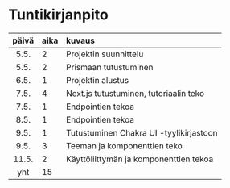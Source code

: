 # Tuntikirjanpito

| päivä | aika | kuvaus                                  |
| :---: | :--- | :-------------------------------------- |
| 5.5.  | 2    | Projektin suunnittelu                   |
| 5.5.  | 2    | Prismaan tutustuminen                   |
| 6.5.  | 1    | Projektin alustus                       |
| 7.5.  | 4    | Next.js tutustuminen, tutoriaalin teko  |
| 7.5.  | 1    | Endpointien tekoa                       |
| 8.5.  | 1    | Endpointien tekoa                       |
| 9.5.  | 1    | Tutustuminen Chakra UI -tyylikirjastoon |
| 9.5.  | 3    | Teeman ja komponenttien teko            |
| 11.5. | 2    | Käyttöliittymän ja komponenttien tekoa  |
|  yht  | 15   |                                         |
